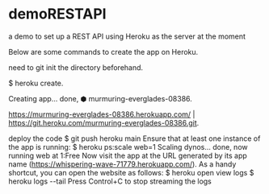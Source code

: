 # demoRESTAPI
a demo to set up a REST API
using Heroku as the server at the moment

Below are some commands to create the app on Heroku. 

need to git init the directory beforehand. 

$ heroku create. 

Creating app... done, ⬢ murmuring-everglades-08386. 

https://murmuring-everglades-08386.herokuapp.com/ | https://git.heroku.com/murmuring-everglades-08386.git. 

deploy the code
$ git push heroku main
Ensure that at least one instance of the app is running:
$ heroku ps:scale web=1
Scaling dynos... done, now running web at 1:Free
Now visit the app at the URL generated by its app name (https://whispering-wave-71779.herokuapp.com/). As a handy shortcut, you can open the website as follows:
$ heroku open
view logs
$ heroku logs --tail
Press Control+C to stop streaming the logs
